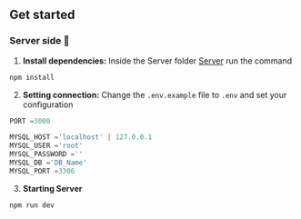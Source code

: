 ## Get started

### Server side :arrows_counterclockwise:

1. **Install dependencies:**  Inside the Server folder [Server](https://github.com/luis11anillo/Pivvot_test/tree/master/Server) run the command
```bash
npm install
```
2. **Setting connection:** Change the `.env.example` file to `.env` and set your configuration
``` js
PORT =3000  

MYSQL_HOST ='localhost' | 127.0.0.1
MYSQL_USER ='root'
MYSQL_PASSWORD =''
MYSQL_DB ='DB_Name'
MYSQL_PORT =3306
```

3. **Starting Server**
```bash
npm run dev
```

